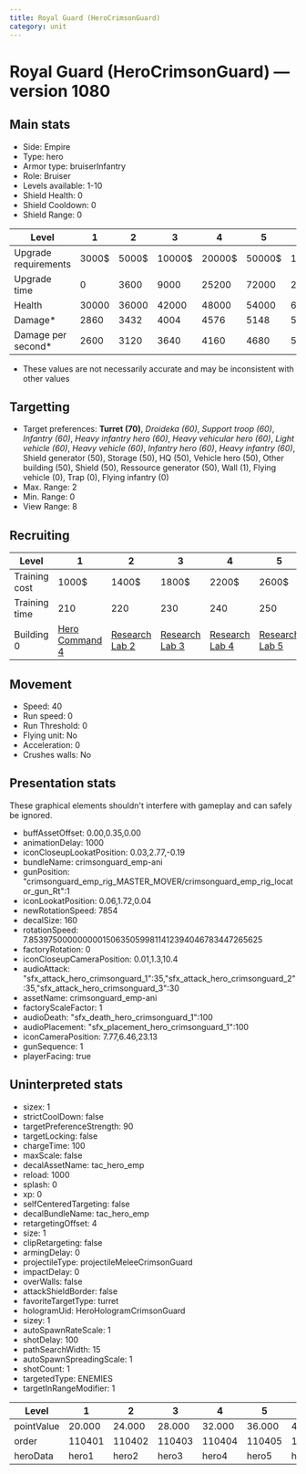 ```yaml
---
title: Royal Guard (HeroCrimsonGuard)
category: unit
---
```


# Royal Guard (HeroCrimsonGuard) — version 1080

## Main stats

  * Side: Empire
  * Type: hero
  * Armor type: bruiserInfantry
  * Role: Bruiser
  * Levels available: 1-10
  * Shield Health: 0
  * Shield Cooldown: 0
  * Shield Range: 0

|Level               |1    |2    |3     |4     |5     |6      |7      |8      |9       |10      |
|--------------------|-----|-----|------|------|------|-------|-------|-------|--------|--------|
|Upgrade requirements|3000$|5000$|10000$|20000$|50000$|135000$|225000$|450000$|1500000$|2500000$|
|Upgrade time        |0    |3600 |9000  |25200 |72000 |216000 |345600 |518400 |691200  |1036800 |
|Health              |30000|36000|42000 |48000 |54000 |60000  |66000  |72000  |78000   |90000   |
|Damage*             |2860 |3432 |4004  |4576  |5148  |5720   |6292   |6864   |7436    |8580    |
|Damage per second*  |2600 |3120 |3640  |4160  |4680  |5200   |5720   |6240   |6760    |7800    |

* These values are not necessarily accurate and may be inconsistent with other values

## Targetting

  * Target preferences: **Turret (70)**, _Droideka (60)_, _Support troop (60)_, _Infantry (60)_, _Heavy infantry hero (60)_, _Heavy vehicular hero (60)_, _Light vehicle (60)_, _Heavy vehicle (60)_, _Infantry hero (60)_, _Heavy infantry (60)_, Shield generator (50), Storage (50), HQ (50), Vehicle hero (50), Other building (50), Shield (50), Ressource generator (50), Wall (1), Flying vehicle (0), Trap (0), Flying infantry (0)
  * Max. Range: 2
  * Min. Range: 0
  * View Range: 8

## Recruiting

|Level        |1                                           |2                                      |3                                      |4                                      |5                                      |6                                      |7                                      |8                                      |9                                      |10                                      |
|-------------|--------------------------------------------|---------------------------------------|---------------------------------------|---------------------------------------|---------------------------------------|---------------------------------------|---------------------------------------|---------------------------------------|---------------------------------------|----------------------------------------|
|Training cost|1000$                                       |1400$                                  |1800$                                  |2200$                                  |2600$                                  |3000$                                  |3400$                                  |4000$                                  |4200$                                  |4600$                                   |
|Training time|210                                         |220                                    |230                                    |240                                    |250                                    |260                                    |270                                    |560                                    |580                                    |600                                     |
|Building 0   |[Hero Command 4](empireTacticalCommand.html)|[Research Lab 2](empireOffenseLab.html)|[Research Lab 3](empireOffenseLab.html)|[Research Lab 4](empireOffenseLab.html)|[Research Lab 5](empireOffenseLab.html)|[Research Lab 6](empireOffenseLab.html)|[Research Lab 7](empireOffenseLab.html)|[Research Lab 8](empireOffenseLab.html)|[Research Lab 9](empireOffenseLab.html)|[Research Lab 10](empireOffenseLab.html)|

## Movement

  * Speed: 40
  * Run speed: 0
  * Run Threshold: 0
  * Flying unit: No
  * Acceleration: 0
  * Crushes walls: No

## Presentation stats

These graphical elements shouldn't interfere with gameplay and can safely be ignored.

  * buffAssetOffset: 0.00,0.35,0.00
  * animationDelay: 1000
  * iconCloseupLookatPosition: 0.03,2.77,-0.19
  * bundleName: crimsonguard_emp-ani
  * gunPosition: "crimsonguard_emp_rig_MASTER_MOVER/crimsonguard_emp_rig_locator_gun_Rt":1
  * iconLookatPosition: 0.06,1.72,0.04
  * newRotationSpeed: 7854
  * decalSize: 160
  * rotationSpeed: 7.8539750000000001506350599811412394046783447265625
  * factoryRotation: 0
  * iconCloseupCameraPosition: 0.01,1.3,10.4
  * audioAttack: "sfx_attack_hero_crimsonguard_1":35,"sfx_attack_hero_crimsonguard_2":35,"sfx_attack_hero_crimsonguard_3":30
  * assetName: crimsonguard_emp-ani
  * factoryScaleFactor: 1
  * audioDeath: "sfx_death_hero_crimsonguard_1":100
  * audioPlacement: "sfx_placement_hero_crimsonguard_1":100
  * iconCameraPosition: 7.77,6.46,23.13
  * gunSequence: 1
  * playerFacing: true

## Uninterpreted stats

  * sizex: 1
  * strictCoolDown: false
  * targetPreferenceStrength: 90
  * targetLocking: false
  * chargeTime: 100
  * maxScale: false
  * decalAssetName: tac_hero_emp
  * reload: 1000
  * splash: 0
  * xp: 0
  * selfCenteredTargeting: false
  * decalBundleName: tac_hero_emp
  * retargetingOffset: 4
  * size: 1
  * clipRetargeting: false
  * armingDelay: 0
  * projectileType: projectileMeleeCrimsonGuard
  * impactDelay: 0
  * overWalls: false
  * attackShieldBorder: false
  * favoriteTargetType: turret
  * hologramUid: HeroHologramCrimsonGuard
  * sizey: 1
  * autoSpawnRateScale: 1
  * shotDelay: 100
  * pathSearchWidth: 15
  * autoSpawnSpreadingScale: 1
  * shotCount: 1
  * targetedType: ENEMIES
  * targetInRangeModifier: 1

|Level     |1     |2     |3     |4     |5     |6     |7     |8     |9     |10    |
|----------|------|------|------|------|------|------|------|------|------|------|
|pointValue|20.000|24.000|28.000|32.000|36.000|40.000|44.000|48.000|52.000|60.000|
|order     |110401|110402|110403|110404|110405|110406|110407|110408|110409|110410|
|heroData  |hero1 |hero2 |hero3 |hero4 |hero5 |hero6 |hero7 |hero8 |hero9 |hero10|

